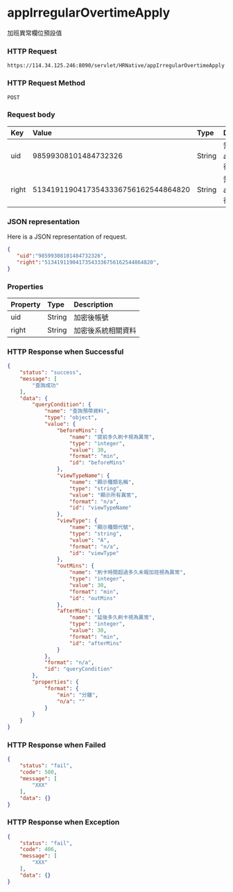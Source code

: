# appIrregularOvertimeApply
加班異常欄位預設值

### HTTP Request
```
https://114.34.125.246:8090/servlet/HRNative/appIrregularOvertimeApply
```

### HTTP Request Method
```
POST
```

### Request body
| Key | Value | Type | Description |
|:----------|:-------------|:-----|:------------|
| uid | 98599308101484732326 | String | 需透過appLogin取得
| right | 51341911904173543336756162544864820 | String | 需透過appLogin取得 |


### JSON representation
Here is a JSON representation of request.
```json
{
   "uid":"98599308101484732326", 
   "right":"51341911904173543336756162544864820",
}
```

### Properties
| Property | Type | Description |
|:---------|:-----|:------------|
| uid   | String | 加密後帳號 |
| right | String | 加密後系統相關資料 |

### HTTP Response when Successful
```json
{
    "status": "success",
    "message": [
        "查詢成功"
    ],
    "data": {
        "queryCondition": {
            "name": "查詢預帶資料",
            "type": "object",
            "value": {
                "beforeMins": {
                    "name": "提前多久刷卡視為異常",
                    "type": "integer",
                    "value": 30,
                    "format": "min",
                    "id": "beforeMins"
                },
                "viewTypeName": {
                    "name": "顯示種類名稱",
                    "type": "string",
                    "value": "顯示所有異常",
                    "format": "n/a",
                    "id": "viewTypeName"
                },
                "viewType": {
                    "name": "顯示種類代號",
                    "type": "string",
                    "value": "A",
                    "format": "n/a",
                    "id": "viewType"
                },
                "outMins": {
                    "name": "刷卡時間超過多久未報加班視為異常",
                    "type": "integer",
                    "value": 30,
                    "format": "min",
                    "id": "outMins"
                },
                "afterMins": {
                    "name": "延後多久刷卡視為異常",
                    "type": "integer",
                    "value": 30,
                    "format": "min",
                    "id": "afterMins"
                }
            },
            "format": "n/a",
            "id": "queryCondition"
        },
        "properties": {
            "format": {
                "min": "分鐘",
                "n/a": ""
            }
        }
    }
}
```

### HTTP Response when Failed
```json
{
    "status": "fail",
    "code": 500,
    "message": [
        "XXX"
    ],
    "data": {}
}
```

### HTTP Response when Exception
```json
{
    "status": "fail",
    "code": 406,
    "message": [
        "XXX"
    ],
    "data": {}
}
```
